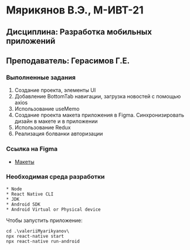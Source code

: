 # Мярикянов В.Э., М-ИВТ-21
## Дисциплина: Разработка мобильных приложений
## Преподаватель: Герасимов Г.Е.

### Выполненные задания

1. Создание проекта, элементы UI
2. Добавление BottomTab навигации, загрузка новостей с помощью axios
3. Использование useMemo
4. Создание проекта макета приложения в Figma. Синхронизировать дизайн в макете и в приложении
5. Использование Redux
6. Реализация болванки авторизации


### Сcылка на Figma

- [Макеты](https://www.figma.com/file/mhZUiszAMLffDNTFooZ1xG/Myarikyanov-Valerii-%2F-Mobile-app?node-id=15%3A3&t=roA1EEHCYJqMif6q-0)

### Необходимая среда разработки
    * Node
    * React Native CLI
    * JDK
    * Android SDK
    * Android Virtual or Physical device

Чтобы запустить приложение:
```
cd .\valeriiMyarikyanov\  
npx react-native start
npx react-native run-android
```